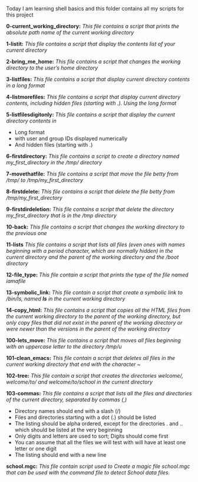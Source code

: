 Today I am learning shell basics and this folder contains all my scripts for this project

**0-current_working_directory:** _This file contains a script that prints the absolute path name of the current working directory_

**1-listit:** _This file contains a script that display the contents list of your current directory_

**2-bring_me_home:** _This file contains a script that changes the working directory to the user’s home directory_

**3-listfiles:** _This file contains a script that display current directory contents in a long format_

**4-listmorefiles:** _This file contains a script that display current directory contents, including hidden files (starting with .). Using the long format_

**5-listfilesdigitonly:** _This file contains a script that display the current directory contents in_
 * Long format
 * with user and group IDs displayed numerically
 * And hidden files (starting with .)

**6-firstdirectory:** *This file contains a script to create a directory named my_first_directory in the /tmp/ directory*

**7-movethatfile:** *This file contains a script that move the file betty from /tmp/ to /tmp/my_first_directory* 

**8-firstdelete:** *This file contains a script that delete the file betty from /tmp/my_first_directory*

**9-firstdirdeletion:** *This file contains a script that delete the directory my_first_directory that is in the /tmp directory*

**10-back:** *This file contains a script that changes the working directory to the previous one*

**11-lists** *This  file contains a script that lists all files (even ones with names beginning with a period character, which are normally hidden) in the current directory and the parent of the working directory and the /boot directory*

**12-file_type:** *This file contain a script that prints the type of the file named iamafile*

**13-symbolic_link:** *This file contain a script that create a symbolic link to /bin/ls, named __ls__ in the current working directory*  

**14-copy_html:** *This file contains a script that copies all the HTML files from the current working directory to the parent of the working directory, but only copy files that did not exist in the parent of the working directory or were newer than the versions in the parent of the working directory*

**100-lets_move:** *This file contains a script that moves all files beginning with an uppercase letter to the directory /tmp/u*

**101-clean_emacs:** *This file contain a script that deletes all files in the current working directory that end with the character ~*  

**102-tree:** *This file contain a script that creates the directories welcome/, welcome/to/ and welcome/to/school in the current directory*

**103-commas:** *This file contains a script that lists all the files and directories of the current directory, separated by commas (,)*
 * Directory names should end with a slash (/)
 * Files and directories starting with a dot (.) should be listed
 * The listing should be alpha ordered, except for the directories . and .. which  should be listed at the very beginning
 * Only digits and letters are used to sort; Digits should come first
 * You can assume that all the files we will test with will have at least one letter or one digit
 * The listing should end with a new line 

**school.mgc:** *This file contain script used to Create a magic file school.mgc that can be used with the command file to detect School data files.*
